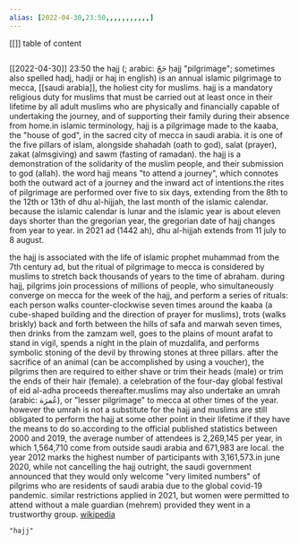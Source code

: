 ```yaml
---
alias: [2022-04-30,23:50,,,,,,,,,,,]
---
```

[[]]
table of content
```toc
```

[[2022-04-30]] 23:50
the hajj (; arabic: حَجّ ḥajj "pilgrimage"; sometimes also spelled hadj, hadji or haj in english) is an annual islamic pilgrimage to mecca, [[saudi arabia]], the holiest city for muslims. hajj is a mandatory religious duty for muslims that must be carried out at least once in their lifetime by all adult muslims who are physically and financially capable of undertaking the journey, and of supporting their family during their absence from home.in islamic terminology, hajj is a pilgrimage made to the kaaba, the "house of god", in the sacred city of mecca in saudi arabia. it is one of the five pillars of islam, alongside shahadah (oath to god), salat (prayer), zakat (almsgiving) and sawm (fasting of ramadan). the hajj is a demonstration of the solidarity of the muslim people, and their submission to god (allah). the word hajj means "to attend a journey", which connotes both the outward act of a journey and the inward act of intentions.the rites of pilgrimage are performed over five to six days, extending from the 8th to the 12th or 13th of dhu al-hijjah, the last month of the islamic calendar. because the islamic calendar is lunar and the islamic year is about eleven days shorter than the gregorian year, the gregorian date of hajj changes from year to year. in 2021 ad (1442 ah), dhu al-hijjah extends from  11 july to 8 august.

the hajj is associated with the life of islamic prophet muhammad from the 7th century ad, but the ritual of pilgrimage to mecca is considered by muslims to stretch back thousands of years to the time of abraham. during hajj, pilgrims join processions of millions of people, who simultaneously converge on mecca for the week of the hajj, and perform a series of rituals: each person walks counter-clockwise seven times around the kaaba (a cube-shaped building and the direction of prayer for muslims), trots (walks briskly) back and forth between the hills of safa and marwah seven times, then drinks from the zamzam well, goes to the plains of mount arafat to stand in vigil, spends a night in the plain of muzdalifa, and performs symbolic stoning of the devil by throwing stones at three pillars. after the sacrifice of an animal (can be accomplished by using a voucher), the pilgrims then are required to either shave or trim their heads (male) or trim the ends of their hair (female). a celebration of the four-day global festival of eid al-adha proceeds thereafter.muslims may also undertake an umrah (arabic: عُمرَة), or "lesser pilgrimage" to mecca at other times of the year. however the umrah is not a substitute for the hajj and muslims are still obligated to perform the hajj at some other point in their lifetime if they have the means to do so.according to the official published statistics between 2000 and 2019, the average number of attendees is 2,269,145 per year, in which 1,564,710 come from outside saudi arabia and 671,983 are local. the year 2012 marks the highest number of participants with 3,161,573.in june 2020, while not cancelling the hajj outright, the saudi government announced that they would only welcome "very limited numbers" of pilgrims who are residents of saudi arabia due to the global covid-19 pandemic. similar restrictions applied in 2021, but women were permitted to attend without a male guardian (mehrem) provided they went in a trustworthy group.
[wikipedia](https://en.wikipedia.org/wiki/hajj)
```query
"hajj"
```